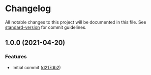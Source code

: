 # Changelog

All notable changes to this project will be documented in this file. See [standard-version](https://github.com/conventional-changelog/standard-version) for commit guidelines.

## 1.0.0 (2021-04-20)


### Features

* Initial commit ([d217db2](https://github.com/gerdemann/Gerdemann.FlocOptOut/commit/d217db2b66bddc88395ef55a227e9ece49c18fbb))
